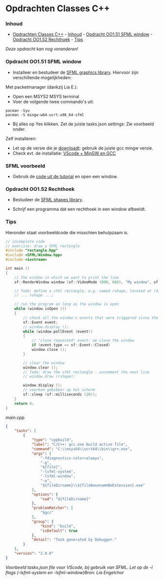 # Opdrachten Classes C++[](title-id)

### Inhoud[](toc-id)
- [Opdrachten Classes C++](#opdrachten-classes-c)
		- [Inhoud](#inhoud)
		- [Opdracht OO1.51 SFML window](#opdracht-oo151-sfml-window)
		- [Opdracht OO1.52 Rechthoek](#opdracht-oo152-rechthoek)
		- [Tips](#tips)


*Deze opdracht kan nog veranderen!*
### Opdracht OO1.51 SFML window
- Installeer en bestudeer de [SFML graphics library](https://www.sfml-dev.org/). Hiervoor zijn verschillende mogelijkheden:

Met packetmanager (dankzij Lia E.):
- Open een MSYS2 MSYS terminal
- Voer de volgende twee commando's uit:
```
pacman -Syu
pacman -S mingw-w64-ucrt-x86_64-sfml
```
- Bij alles op Yes klikken.
Zet de juiste tasks.json settings:
Zie voorbeeld onder.

Zelf installeren:
- Let op de versie die je [downloadt](https://www.sfml-dev.org/download/sfml/2.5.1/): gebruik de juiste gcc mingw versie.
- Check evt. de installatie: [VScode + MinGW en GCC](https://code.visualstudio.com/docs/cpp/config-mingw)

### SFML voorbeeld
- Gebruik de [code uit de tutorial](https://www.sfml-dev.org/tutorials/2.6/window-window.php) en open een window.

### Opdracht OO1.52 Rechthoek
- Bestudeer de [SFML shapes library](https://www.sfml-dev.org/tutorials/2.6/graphics-shape.php).

- Schrijf een programma dat een rechthoek in een window afbeeldt.

### Tips
Hieronder staat voorbeeldcode die misschien behulpzaam is.

```c++
// incomplete code
// exercise: draw a SFML rectangle
#include "rectangle.hpp"
#include <SFML/Window.hpp>
#include <iostream>

int main ()
{
    // the window in which we want to print the line
    sf::RenderWindow window (sf::VideoMode (800, 600), "My window", sf::Style::Default, sf::ContextSettings (0, 0, 2));

    // Todo: define a sfml rectangle, e.g. named rshape, located at (4, 2) with a size of 120x50
    // ... rshape ...;

    // run the program as long as the window is open
    while (window.isOpen ())
	{
	    // check all the window's events that were triggered since the last iteration of the loop
	    sf::Event event;
	    // window.display ();
	    while (window.pollEvent (event))
		{
		    // "close requested" event: we close the window
		    if (event.type == sf::Event::Closed)
			window.close ();
		}

	    // clear the window
	    window.clear ();
	    // Todo: draw the sfml rectangle - uncomment the next line
	    // window.draw (rshape);

	    window.display ();
	    // voorkom gebibber op het scherm
	    sf::sleep (sf::milliseconds (20));
	}
    return 0;
}
```
*main.cpp*

```json
{
    "tasks": [
        {
            "type": "cppbuild",
            "label": "C/C++: gcc.exe build active file",
            "command": "C:\\msys64\\ucrt64\\bin\\g++.exe",
            "args": [
                "-fdiagnostics-color=always",
                "-g",
                "${file}",
                "-lsfml-system",
                "-lsfml-window",
                "-o",
                "${fileDirname}\\${fileBasenameNoExtension}.exe"
            ],
            "options": {
                "cwd": "${fileDirname}"
            },
            "problemMatcher": [
                "$gcc"
            ],
            "group": {
                "kind": "build",
                "isDefault": true
            },
            "detail": "Task generated by Debugger."
        }
    ],
    "version": "2.0.0"
}
```
*Voorbeeld tasks.json file voor VScode, bij gebruik van SFML. Let op de -l flags (-lsfml-system en -lsfml-window)Bron: Lia Engelchor*

